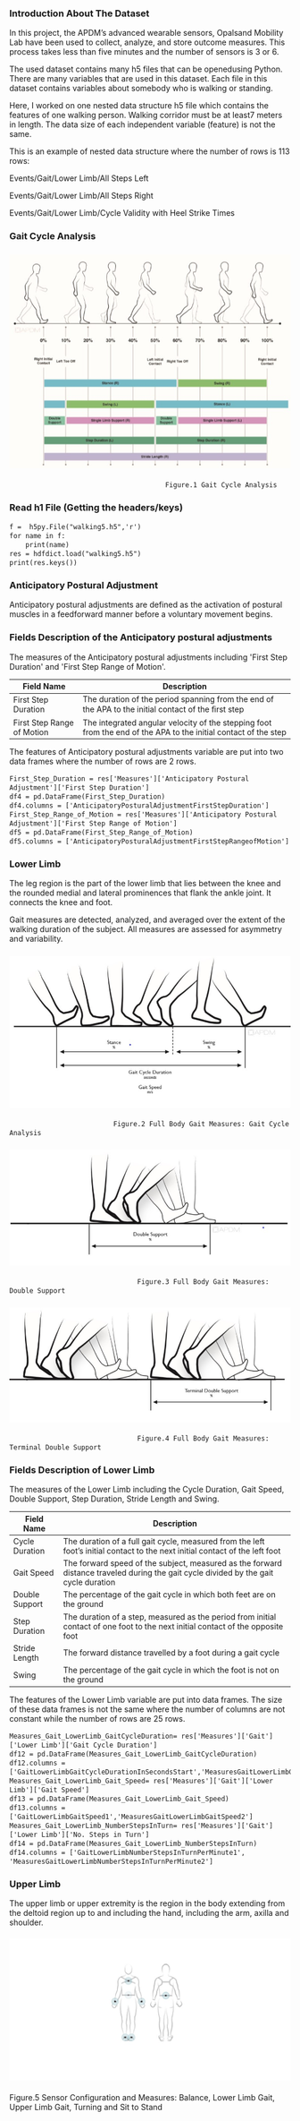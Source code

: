 
### Introduction About The Dataset 


In this project, the APDM’s advanced wearable sensors, Opalsand Mobility Lab have been used to collect, analyze, and store outcome measures. This process takes less than five minutes and the number of sensors is 3 or 6.

The used dataset contains many h5 files that can be openedusing Python. There are many variables that are used in this dataset.  Each file in this dataset contains variables about somebody who is walking or standing.

Here, I worked on one nested data structure h5 file which contains the features of one walking person. Walking corridor must be at least7 meters in length. The data size of each independent variable (feature) is not the same. 

This is an example of nested data structure where the number of rows is 113 rows: 

Events/Gait/Lower Limb/All Steps Left 

Events/Gait/Lower Limb/All Steps Right 
 
Events/Gait/Lower Limb/Cycle Validity with Heel Strike Times  


### Gait Cycle Analysis 

###                           ![Image of screencapture](images/CycleAnalysis.jpg)

                                           Figure.1 Gait Cycle Analysis


### Read h1 File (Getting the headers/keys)

```
f =  h5py.File("walking5.h5",'r')
for name in f:
    print(name)
res = hdfdict.load("walking5.h5")
print(res.keys())

```

### Anticipatory Postural Adjustment 

Anticipatory postural adjustments are defined as the activation of postural muscles in a feedforward manner before a voluntary movement begins.

### Fields Description of the Anticipatory postural adjustments

The measures of the Anticipatory postural adjustments including 'First Step Duration' and 'First Step Range of Motion'.

|    Field Name  | Description |
| ------------- | --------------------- |
| First Step Duration |The duration of the period spanning from the end of the APA to the initial contact of the ﬁrst step|
|First Step Range of Motion | The integrated angular velocity of the stepping foot from the end of the APA to the initial contact of the step 

The features of Anticipatory postural adjustments variable are put into two data frames where the number of rows are 2 rows. 

```
First_Step_Duration = res['Measures']['Anticipatory Postural Adjustment']['First Step Duration']
df4 = pd.DataFrame(First_Step_Duration)
df4.columns = ['AnticipatoryPosturalAdjustmentFirstStepDuration']
First_Step_Range_of_Motion = res['Measures']['Anticipatory Postural Adjustment']['First Step Range of Motion'] 
df5 = pd.DataFrame(First_Step_Range_of_Motion)
df5.columns = ['AnticipatoryPosturalAdjustmentFirstStepRangeofMotion']

```

### Lower Limb

The leg region is the part of the lower limb that lies between the knee and the rounded medial and lateral prominences 
that flank the ankle joint. It connects the knee and foot.

Gait measures are detected, analyzed, and averaged over the extent of the walking duration of the subject. All measures are assessed for asymmetry and variability.


###                          ![Image of screencapture](images/GaitCycleDuration.jpg)
                              Figure.2 Full Body Gait Measures: Gait Cycle Analysis

###                          ![Image of screencapture](images/DoubleSupport.jpg)
                                    Figure.3 Full Body Gait Measures: Double Support 

###                          ![Image of screencapture](images/TeminalDoubleSupport.jpg)
                                    Figure.4 Full Body Gait Measures: Terminal Double Support 

### Fields Description of Lower Limb 

The measures of the Lower Limb including the Cycle Duration, Gait Speed, Double Support, Step Duration, Stride Length and Swing.  

|    Field Name  | Description |
| ------------- | --------------------- |
| Cycle Duration  |The duration of a full gait cycle, measured from the left foot’s initial contact to the next initial contact of the left foot|
|Gait Speed | The forward speed of the subject, measured as the forward distance traveled during the gait cycle divided by the gait cycle duration
|Double Support | The percentage of the gait cycle in which both feet are on the ground
|Step Duration| The duration of a step, measured as the period from initial contact of one foot to the next initial contact of the opposite foot
|Stride Length| The forward distance travelled by a foot during a gait cycle
|Swing| The percentage of the gait cycle in which the foot is not on the ground

The features of the Lower Limb variable are put into data frames. The size of these data frames is not the same where the number of columns are not constant while the number of rows are 25 rows. 

```
Measures_Gait_LowerLimb_GaitCycleDuration= res['Measures']['Gait']['Lower Limb']['Gait Cycle Duration']
df12 = pd.DataFrame(Measures_Gait_LowerLimb_GaitCycleDuration)
df12.columns = ['GaitLowerLimbGaitCycleDurationInSecondsStart','MeasuresGaitLowerLimbGaitCycleDurationInSecondsEnd']
Measures_Gait_LowerLimb_Gait_Speed= res['Measures']['Gait']['Lower Limb']['Gait Speed']
df13 = pd.DataFrame(Measures_Gait_LowerLimb_Gait_Speed)
df13.columns = ['GaitLowerLimbGaitSpeed1','MeasuresGaitLowerLimbGaitSpeed2']
Measures_Gait_LowerLimb_NumberStepsInTurn= res['Measures']['Gait']['Lower Limb']['No. Steps in Turn']
df14 = pd.DataFrame(Measures_Gait_LowerLimb_NumberStepsInTurn)
df14.columns = ['GaitLowerLimbNumberStepsInTurnPerMinute1', 'MeasuresGaitLowerLimbNumberStepsInTurnPerMinute2']
```
### Upper Limb

The upper limb or upper extremity is the region in the body extending from the deltoid region up to and including the hand, including the arm, axilla and shoulder.

####                            ![Image of screencapture](images/Upperlimb.jpg)

Figure.5 Sensor Configuration and Measures: Balance, Lower Limb Gait, Upper Limb Gait, Turning and Sit to Stand  


